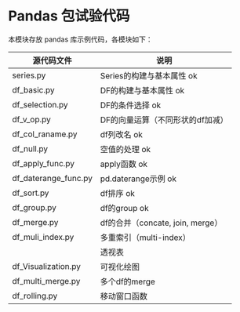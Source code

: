 # Pandas 包试验代码

本模块存放 pandas 库示例代码，各模块如下：



| 源代码文件           | 说明                             |
| -------------------- | -------------------------------- |
| series.py            | Series的构建与基本属性 ok         |
| df_basic.py          | DF的构建与基本属性 ok              |
| df_selection.py      | DF的条件选择  ok                     |
| df_v_op.py           | DF的向量运算（不同形状的df加减） |
| df_col_raname.py     | df列改名    ok                     |
| df_null.py           | 空值的处理  ok                      |
| df_apply_func.py     | apply函数  ok                    |
| df_daterange_func.py | pd.daterange示例 ok              |
| df_sort.py           | df排序 ok                        |
| df_group.py          | df的group   ok                   |
| df_merge.py          | df的合并（concate, join, merge） |
| df_muli_index.py     | 多重索引（multi-index）          |
|                      | 透视表                            |
| df_Visualization.py  | 可视化绘图                        |
| df_multi_merge.py | 多个df的merge |
| df_rolling.py | 移动窗口函数 |